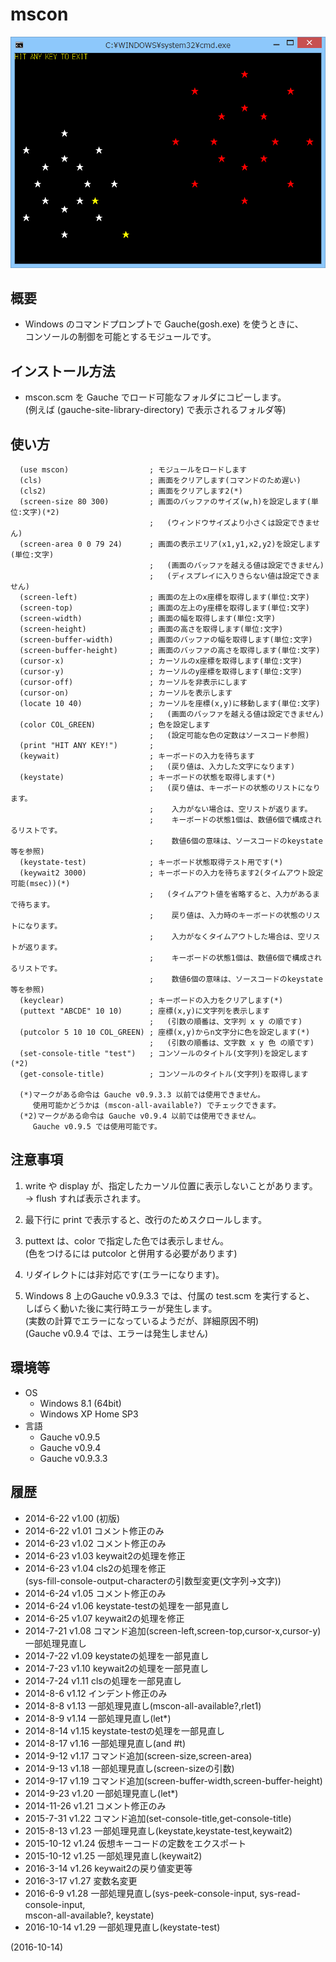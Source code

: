 # mscon

![image](image.png)

## 概要
- Windows のコマンドプロンプトで Gauche(gosh.exe) を使うときに、  
  コンソールの制御を可能とするモジュールです。


## インストール方法
- mscon.scm を Gauche でロード可能なフォルダにコピーします。  
  (例えば (gauche-site-library-directory) で表示されるフォルダ等)


## 使い方
```
  (use mscon)                  ; モジュールをロードします
  (cls)                        ; 画面をクリアします(コマンドのため遅い)
  (cls2)                       ; 画面をクリアします2(*)
  (screen-size 80 300)         ; 画面のバッファのサイズ(w,h)を設定します(単位:文字)(*2)
                               ;   (ウィンドウサイズより小さくは設定できません)
  (screen-area 0 0 79 24)      ; 画面の表示エリア(x1,y1,x2,y2)を設定します(単位:文字)
                               ;   (画面のバッファを越える値は設定できません)
                               ;   (ディスプレイに入りきらない値は設定できません)
  (screen-left)                ; 画面の左上のx座標を取得します(単位:文字)
  (screen-top)                 ; 画面の左上のy座標を取得します(単位:文字)
  (screen-width)               ; 画面の幅を取得します(単位:文字)
  (screen-height)              ; 画面の高さを取得します(単位:文字)
  (screen-buffer-width)        ; 画面のバッファの幅を取得します(単位:文字)
  (screen-buffer-height)       ; 画面のバッファの高さを取得します(単位:文字)
  (cursor-x)                   ; カーソルのx座標を取得します(単位:文字)
  (cursor-y)                   ; カーソルのy座標を取得します(単位:文字)
  (cursor-off)                 ; カーソルを非表示にします
  (cursor-on)                  ; カーソルを表示します
  (locate 10 40)               ; カーソルを座標(x,y)に移動します(単位:文字)
                               ;   (画面のバッファを越える値は設定できません)
  (color COL_GREEN)            ; 色を設定します
                               ;   (設定可能な色の定数はソースコード参照)
  (print "HIT ANY KEY!")       ;
  (keywait)                    ; キーボードの入力を待ちます
                               ;   (戻り値は、入力した文字になります)
  (keystate)                   ; キーボードの状態を取得します(*)
                               ;   (戻り値は、キーボードの状態のリストになります。
                               ;    入力がない場合は、空リストが返ります。
                               ;    キーボードの状態1個は、数値6個で構成されるリストです。
                               ;    数値6個の意味は、ソースコードのkeystate等を参照)
  (keystate-test)              ; キーボード状態取得テスト用です(*)
  (keywait2 3000)              ; キーボードの入力を待ちます2(タイムアウト設定可能(msec))(*)
                               ;   (タイムアウト値を省略すると、入力があるまで待ちます。
                               ;    戻り値は、入力時のキーボードの状態のリストになります。
                               ;    入力がなくタイムアウトした場合は、空リストが返ります。
                               ;    キーボードの状態1個は、数値6個で構成されるリストです。
                               ;    数値6個の意味は、ソースコードのkeystate等を参照)
  (keyclear)                   ; キーボードの入力をクリアします(*)
  (puttext "ABCDE" 10 10)      ; 座標(x,y)に文字列を表示します
                               ;   (引数の順番は、文字列 x y の順です)
  (putcolor 5 10 10 COL_GREEN) ; 座標(x,y)からn文字分に色を設定します(*)
                               ;   (引数の順番は、文字数 x y 色 の順です)
  (set-console-title "test")   ; コンソールのタイトル(文字列)を設定します(*2)
  (get-console-title)          ; コンソールのタイトル(文字列)を取得します

  (*)マークがある命令は Gauche v0.9.3.3 以前では使用できません。
     使用可能かどうかは (mscon-all-available?) でチェックできます。
  (*2)マークがある命令は Gauche v0.9.4 以前では使用できません。
     Gauche v0.9.5 では使用可能です。
```

## 注意事項
1. write や display が、指定したカーソル位置に表示しないことがあります。  
   → flush すれば表示されます。

2. 最下行に print で表示すると、改行のためスクロールします。

3. puttext は、color で指定した色では表示しません。  
   (色をつけるには putcolor と併用する必要があります)

4. リダイレクトには非対応です(エラーになります)。

5. Windows 8 上のGauche v0.9.3.3 では、付属の test.scm を実行すると、  
   しばらく動いた後に実行時エラーが発生します。  
   (実数の計算でエラーになっているようだが、詳細原因不明)  
   (Gauche v0.9.4 では、エラーは発生しません)


## 環境等
- OS
  - Windows 8.1 (64bit)
  - Windows XP Home SP3
- 言語
  - Gauche v0.9.5
  - Gauche v0.9.4
  - Gauche v0.9.3.3

## 履歴
- 2014-6-22  v1.00 (初版)
- 2014-6-22  v1.01 コメント修正のみ
- 2014-6-23  v1.02 コメント修正のみ
- 2014-6-23  v1.03 keywait2の処理を修正
- 2014-6-23  v1.04 cls2の処理を修正  
  (sys-fill-console-output-characterの引数型変更(文字列→文字))
- 2014-6-24  v1.05 コメント修正のみ
- 2014-6-24  v1.06 keystate-testの処理を一部見直し
- 2014-6-25  v1.07 keywait2の処理を修正
- 2014-7-21  v1.08 コマンド追加(screen-left,screen-top,cursor-x,cursor-y)  
  一部処理見直し
- 2014-7-22  v1.09 keystateの処理を一部見直し
- 2014-7-23  v1.10 keywait2の処理を一部見直し
- 2014-7-24  v1.11 clsの処理を一部見直し
- 2014-8-6   v1.12 インデント修正のみ
- 2014-8-8   v1.13 一部処理見直し(mscon-all-available?,rlet1)
- 2014-8-9   v1.14 一部処理見直し(let*)
- 2014-8-14  v1.15 keystate-testの処理を一部見直し
- 2014-8-17  v1.16 一部処理見直し(and #t)
- 2014-9-12  v1.17 コマンド追加(screen-size,screen-area)
- 2014-9-13  v1.18 一部処理見直し(screen-sizeの引数)
- 2014-9-17  v1.19 コマンド追加(screen-buffer-width,screen-buffer-height)
- 2014-9-23  v1.20 一部処理見直し(let*)
- 2014-11-26 v1.21 コメント修正のみ
- 2015-7-31  v1.22 コマンド追加(set-console-title,get-console-title)
- 2015-8-13  v1.23 一部処理見直し(keystate,keystate-test,keywait2)
- 2015-10-12 v1.24 仮想キーコードの定数をエクスポート
- 2015-10-12 v1.25 一部処理見直し(keywait2)
- 2016-3-14  v1.26 keywait2の戻り値変更等
- 2016-3-17  v1.27 変数名変更
- 2016-6-9   v1.28 一部処理見直し(sys-peek-console-input, sys-read-console-input,  
  mscon-all-available?, keystate)
- 2016-10-14 v1.29 一部処理見直し(keystate-test)


(2016-10-14)
